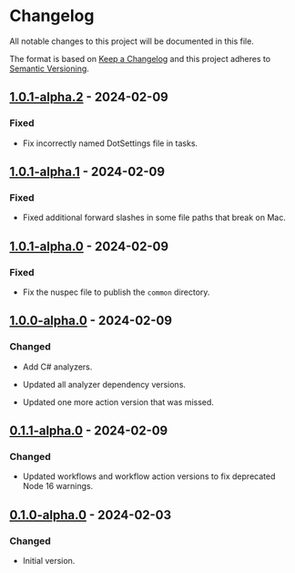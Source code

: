 # Changelog

All notable changes to this project will be documented in this file.

The format is based on [Keep a Changelog](http://keepachangelog.com/)
and this project adheres to [Semantic Versioning](http://semver.org/).

## [1.0.1-alpha.2] - 2024-02-09

### Fixed

- Fix incorrectly named DotSettings file in tasks.

## [1.0.1-alpha.1] - 2024-02-09

### Fixed

- Fixed additional forward slashes in some file paths that break on Mac.

## [1.0.1-alpha.0] - 2024-02-09

### Fixed

- Fix the nuspec file to publish the `common` directory.

## [1.0.0-alpha.0] - 2024-02-09

### Changed

- Add C# analyzers.

- Updated all analyzer dependency versions.

- Updated one more action version that was missed.

## [0.1.1-alpha.0] - 2024-02-09

### Changed

- Updated workflows and workflow action versions to fix deprecated Node 16 warnings.

## [0.1.0-alpha.0] - 2024-02-03

### Changed

- Initial version.

[1.0.1-alpha.2]: https://github.com/richtea/Richtea.RecommendedPractices/compare/v1.0.1-alpha.1...v1.0.1-alpha.2

[1.0.1-alpha.1]: https://github.com/richtea/Richtea.RecommendedPractices/compare/v1.0.1-alpha.0...v1.0.1-alpha.1

[1.0.1-alpha.0]: https://github.com/richtea/Richtea.RecommendedPractices/compare/v1.0.0-alpha.0...v1.0.1-alpha.0

[1.0.0-alpha.0]: https://github.com/richtea/Richtea.RecommendedPractices/compare/v0.1.1-alpha.0...v1.0.0-alpha.0

[0.1.1-alpha.0]: https://github.com/richtea/Richtea.RecommendedPractices/compare/v0.1.0-alpha.0...v0.1.1-alpha.0

[0.1.0-alpha.0]: https://github.com/richtea/Richtea.RecommendedPractices/releases/tag/v0.1.0-alpha.0
